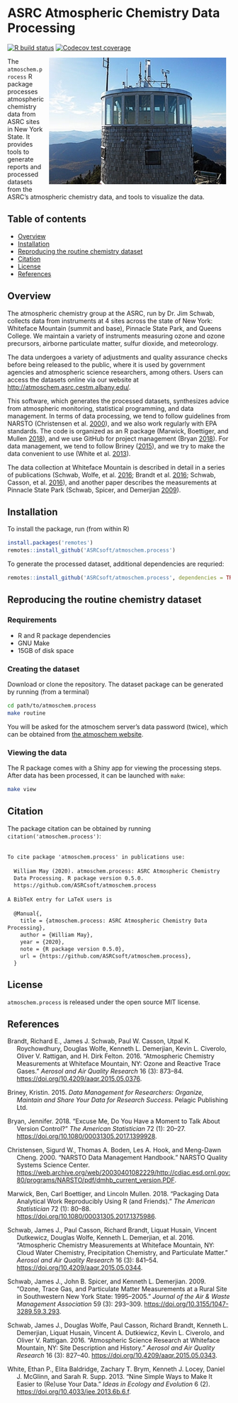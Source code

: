 
<!-- README.md is generated from README.Rmd. Please edit that file -->

# ASRC Atmospheric Chemistry Data Processing

[![R build
status](https://github.com/ASRCsoft/atmoschem.process/workflows/R-CMD-check/badge.svg)](https://github.com/ASRCsoft/atmoschem.process/actions)
[![Codecov test
coverage](https://codecov.io/gh/ASRCsoft/atmoschem.process/branch/master/graph/badge.svg)](https://codecov.io/gh/ASRCsoft/atmoschem.process?branch=master)

<img src="man/figures/whiteface-station.jpg" width="400px" align="right" style="padding:0px 10px 10px 10px;" />

The `atmoschem.process` R package processes atmospheric chemistry data
from ASRC sites in New York State. It provides tools to generate reports
and processed datasets from the ASRC’s atmospheric chemistry data, and
tools to visualize the data.

## Table of contents

  - [Overview](#overview)
  - [Installation](#installation)
  - [Reproducing the routine chemistry
    dataset](#reproducing-the-routine-chemistry-dataset)
  - [Citation](#citation)
  - [License](#license)
  - [References](#references)

## Overview

The atmospheric chemistry group at the ASRC, run by Dr. Jim Schwab,
collects data from instruments at 4 sites across the state of New York:
Whiteface Mountain (summit and base), Pinnacle State Park, and Queens
College. We maintain a variety of instruments measuring ozone and ozone
precursors, airborne particulate matter, sulfur dioxide, and
meteorology.

The data undergoes a variety of adjustments and quality assurance checks
before being released to the public, where it is used by government
agencies and atmospheric science researchers, among others. Users can
access the datasets online via our website at
<http://atmoschem.asrc.cestm.albany.edu/>.

This software, which generates the processed datasets, synthesizes
advice from atmospheric monitoring, statistical programming, and data
management. In terms of data processing, we tend to follow guidelines
from NARSTO (Christensen et al. [2000](#ref-christensen_narsto_2000)),
and we also work regularly with EPA standards. The code is organized as
an R package (Marwick, Boettiger, and Mullen
[2018](#ref-marwick_packaging_2018)), and we use GitHub for project
management (Bryan [2018](#ref-bryan_excuse_2018)). For data management,
we tend to follow Briney ([2015](#ref-briney_data_2015)), and we try to
make the data convenient to use (White et al.
[2013](#ref-white_nine_2013)).

The data collection at Whiteface Mountain is described in detail in a
series of publications (Schwab, Wolfe, et al.
[2016](#ref-schwab_atmospheric_2016); Brandt et al.
[2016](#ref-brandt_atmospheric_2016); Schwab, Casson, et al.
[2016](#ref-schwab_atmospheric_2016-1)), and another paper describes the
measurements at Pinnacle State Park (Schwab, Spicer, and Demerjian
[2009](#ref-schwab_ozone_2009)).

## Installation

To install the package, run (from within R)

``` r
install.packages('remotes')
remotes::install_github('ASRCsoft/atmoschem.process')
```

To generate the processed dataset, additional dependencies are requried:

``` r
remotes::install_github('ASRCsoft/atmoschem.process', dependencies = TRUE)
```

## Reproducing the routine chemistry dataset

### Requirements

  - R and R package dependencies
  - GNU Make
  - 15GB of disk space

### Creating the dataset

Download or clone the repository. The dataset package can be generated
by running (from a terminal)

``` sh
cd path/to/atmoschem.process
make routine
```

You will be asked for the atmoschem server’s data password (twice),
which can be obtained from [the atmoschem
website](http://atmoschem.asrc.cestm.albany.edu/).

### Viewing the data

The R package comes with a Shiny app for viewing the processing steps.
After data has been processed, it can be launched with `make`:

``` sh
make view
```

## Citation

The package citation can be obtained by running
`citation('atmoschem.process')`:

``` 

To cite package 'atmoschem.process' in publications use:

  William May (2020). atmoschem.process: ASRC Atmospheric Chemistry
  Data Processing. R package version 0.5.0.
  https://github.com/ASRCsoft/atmoschem.process

A BibTeX entry for LaTeX users is

  @Manual{,
    title = {atmoschem.process: ASRC Atmospheric Chemistry Data Processing},
    author = {William May},
    year = {2020},
    note = {R package version 0.5.0},
    url = {https://github.com/ASRCsoft/atmoschem.process},
  }
```

## License

`atmoschem.process` is released under the open source MIT license.

## References

<div id="refs" class="references hanging-indent">

<div id="ref-brandt_atmospheric_2016">

Brandt, Richard E., James J. Schwab, Paul W. Casson, Utpal K.
Roychowdhury, Douglas Wolfe, Kenneth L. Demerjian, Kevin L. Civerolo,
Oliver V. Rattigan, and H. Dirk Felton. 2016. “Atmospheric Chemistry
Measurements at Whiteface Mountain, NY: Ozone and Reactive Trace Gases.”
*Aerosol and Air Quality Research* 16 (3): 873–84.
<https://doi.org/10.4209/aaqr.2015.05.0376>.

</div>

<div id="ref-briney_data_2015">

Briney, Kristin. 2015. *Data Management for Researchers: Organize,
Maintain and Share Your Data for Research Success*. Pelagic Publishing
Ltd.

</div>

<div id="ref-bryan_excuse_2018">

Bryan, Jennifer. 2018. “Excuse Me, Do You Have a Moment to Talk About
Version Control?” *The American Statistician* 72 (1): 20–27.
<https://doi.org/10.1080/00031305.2017.1399928>.

</div>

<div id="ref-christensen_narsto_2000">

Christensen, Sigurd W., Thomas A. Boden, Les A. Hook, and Meng-Dawn
Cheng. 2000. “NARSTO Data Management Handbook.” NARSTO Quality Systems
Science Center.
<https://web.archive.org/web/20030401082229/http://cdiac.esd.ornl.gov:80/programs/NARSTO/pdf/dmhb_current_version.PDF>.

</div>

<div id="ref-marwick_packaging_2018">

Marwick, Ben, Carl Boettiger, and Lincoln Mullen. 2018. “Packaging Data
Analytical Work Reproducibly Using R (and Friends).” *The American
Statistician* 72 (1): 80–88.
<https://doi.org/10.1080/00031305.2017.1375986>.

</div>

<div id="ref-schwab_atmospheric_2016-1">

Schwab, James J., Paul Casson, Richard Brandt, Liquat Husain, Vincent
Dutkewicz, Douglas Wolfe, Kenneth L. Demerjian, et al. 2016.
“Atmospheric Chemistry Measurements at Whiteface Mountain, NY: Cloud
Water Chemistry, Precipitation Chemistry, and Particulate Matter.”
*Aerosol and Air Quality Research* 16 (3): 841–54.
<https://doi.org/10.4209/aaqr.2015.05.0344>.

</div>

<div id="ref-schwab_ozone_2009">

Schwab, James J., John B. Spicer, and Kenneth L. Demerjian. 2009.
“Ozone, Trace Gas, and Particulate Matter Measurements at a Rural Site
in Southwestern New York State: 1995–2005.” *Journal of the Air & Waste
Management Association* 59 (3): 293–309.
<https://doi.org/10.3155/1047-3289.59.3.293>.

</div>

<div id="ref-schwab_atmospheric_2016">

Schwab, James J., Douglas Wolfe, Paul Casson, Richard Brandt, Kenneth L.
Demerjian, Liquat Husain, Vincent A. Dutkiewicz, Kevin L. Civerolo, and
Oliver V. Rattigan. 2016. “Atmospheric Science Research at Whiteface
Mountain, NY: Site Description and History.” *Aerosol and Air Quality
Research* 16 (3): 827–40. <https://doi.org/10.4209/aaqr.2015.05.0343>.

</div>

<div id="ref-white_nine_2013">

White, Ethan P., Elita Baldridge, Zachary T. Brym, Kenneth J. Locey,
Daniel J. McGlinn, and Sarah R. Supp. 2013. “Nine Simple Ways to Make It
Easier to (Re)use Your Data.” *Ideas in Ecology and Evolution* 6 (2).
<https://doi.org/10.4033/iee.2013.6b.6.f>.

</div>

</div>
